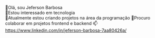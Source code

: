👋Olá, sou Jeferson Barbosa<br>
👀Estou interessado em tecnologia<br>
🌱Atualmente estou criando projetos na área da programação
💞️Procuro colaborar em projetos frontend e backend
📫 https://www.linkedin.com/in/jeferson-barbosa-7aa80426a/
